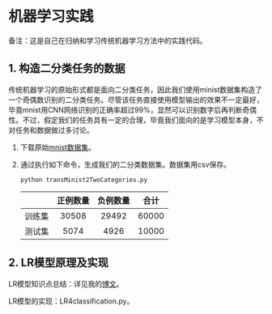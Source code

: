 机器学习实践
====

备注：这是自己在归纳和学习传统机器学习方法中的实践代码。

## 1. 构造二分类任务的数据

传统机器学习的原始形式都是面向二分类任务，因此我们使用minist数据集构造了一个奇偶数识别的二分类任务。尽管该任务直接使用模型输出的效果不一定最好，毕竟mnist用CNN网络识别的正确率超过99%，显然可以识别数字后再判断奇偶性。不过，假定我们的任务具有一定的合理，毕竟我们面向的是学习模型本身，不对任务和数据做过多讨论。

 1. 下载原始[mnist数据集](http://yann.lecun.com/exdb/mnist/)。

 2. 通过执行如下命令，生成我们的二分类数据集。数据集用csv保存。

    ```
    python transMinist2TwoCategories.py
    ```

    |        | 正例数量 | 负例数量 | 合计  |
    | :----: | :------: | :------: | :---: |
    | 训练集 |  30508   |  29492   | 60000 |
    | 测试集 |   5074   |   4926   | 10000 |

## 2. LR模型原理及实现

LR模型知识点总结：详见我的[博文](http://1.116.226.46/2021/05/07/09/)。

LR模型的实现：LR4classification.py。